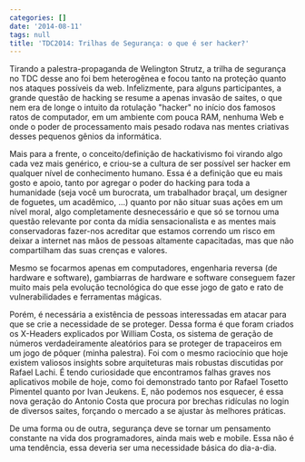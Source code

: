 ```yaml
---
categories: []
date: '2014-08-11'
tags: null
title: 'TDC2014: Trilhas de Segurança: o que é ser hacker?'
---
```


Tirando a palestra-propaganda de Welington Strutz, a trilha de segurança no TDC desse ano foi bem heterogênea e focou tanto na proteção quanto nos ataques possíveis da web. Infelizmente, para alguns participantes, a grande questão de hacking se resume a apenas invasão de saites, o que nem era de longe o intuito da rotulação "hacker" no início dos famosos ratos de computador, em um ambiente com pouca RAM, nenhuma Web e onde o poder de processamento mais pesado rodava nas mentes criativas desses pequenos gênios da informática.

Mais para a frente, o conceito/definição de hackativismo foi virando algo cada vez mais genérico, e criou-se a cultura de ser possível ser hacker em qualquer nível de conhecimento humano. Essa é a definição que eu mais gosto e apoio, tanto por agregar o poder do hacking para toda a humanidade (seja você um burocrata, um trabalhador braçal, um designer de foguetes, um acadêmico, ...) quanto por não situar suas ações em um nível moral, algo completamente desnecessário e que só se tornou uma questão relevante por conta da mídia sensacionalista e as mentes mais conservadoras fazer-nos acreditar que estamos correndo um risco em deixar a internet nas mãos de pessoas altamente capacitadas, mas que não compartilham das suas crenças e valores.

Mesmo se focarmos apenas em computadores, engenharia reversa (de hardware e software), gambiarras de hardware e software conseguem fazer muito mais pela evolução tecnológica do que esse jogo de gato e rato de vulnerabilidades e ferramentas mágicas.

Porém, é necessária a existência de pessoas interessadas em atacar para que se crie a necessidade de se proteger. Dessa forma é que foram criados os X-Headers explicados por William Costa, os sistema de geração de números verdadeiramente aleatórios para se proteger de trapaceiros em um jogo de pôquer (minha palestra). Foi com o mesmo raciocínio que hoje existem valiosos insights sobre arquiteturas mais robustas discutidas por Rafael Lachi. É tendo curiosidade que encontramos falhas graves nos aplicativos mobile de hoje, como foi demonstrado tanto por Rafael Tosetto Pimentel quanto por Ivan Jeukens. E, não podemos nos esquecer, é essa nova geração do Antonio Costa que procura por brechas ridículas no login de diversos saites, forçando o mercado a se ajustar às melhores práticas.

De uma forma ou de outra, segurança deve se tornar um pensamento constante na vida dos programadores, ainda mais web e mobile. Essa não é uma tendência, essa deveria ser uma necessidade básica do dia-a-dia.
